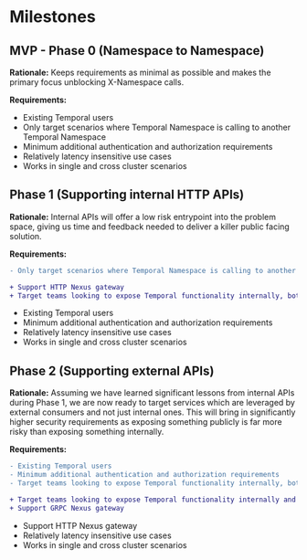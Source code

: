 # Milestones

## MVP - Phase 0 (Namespace to Namespace)

**Rationale:** Keeps requirements as minimal as possible and makes the primary focus unblocking X-Namespace calls.

**Requirements:**

* Existing Temporal users
* Only target scenarios where Temporal Namespace is calling to another Temporal Namespace
* Minimum additional authentication and authorization requirements
* Relatively latency insensitive use cases
* Works in single and cross cluster scenarios

## Phase 1 (Supporting internal HTTP APIs)

**Rationale:** Internal APIs will offer a low risk entrypoint into the problem space, giving us time and feedback needed to deliver a killer public facing solution.

**Requirements:**

```diff
- Only target scenarios where Temporal Namespace is calling to another Temporal Namespace

+ Support HTTP Nexus gateway
+ Target teams looking to expose Temporal functionality internally, both in Temporal to Temporal cases and non-Temporal to Temporal cases
```

* Existing Temporal users
* Minimum additional authentication and authorization requirements
* Relatively latency insensitive use cases
* Works in single and cross cluster scenarios

## Phase 2 (Supporting external APIs)

**Rationale:** Assuming we have learned significant lessons from internal APIs during Phase 1, we are now ready to target services which are leveraged by external consumers and not just internal ones. This will bring in significantly higher security requirements as exposing something publicly is far more risky than exposing something internally.

**Requirements:**

```diff
- Existing Temporal users
- Minimum additional authentication and authorization requirements
- Target teams looking to expose Temporal functionality internally, both in Temporal to Temporal cases and non-Temporal to Temporal cases

+ Target teams looking to expose Temporal functionality internally and externally, both in Temporal to Temporal cases and non-Temporal to Temporal cases
+ Support GRPC Nexus gateway
```

* Support HTTP Nexus gateway
* Relatively latency insensitive use cases
* Works in single and cross cluster scenarios